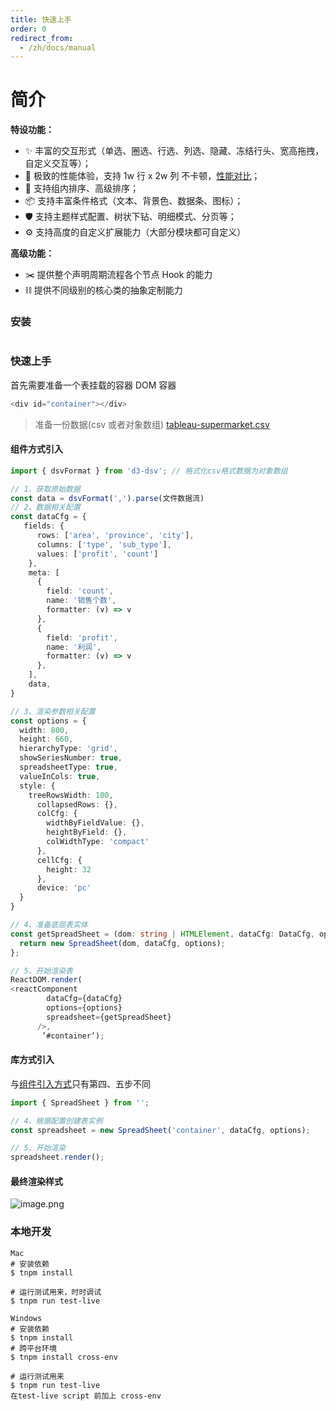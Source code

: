 ```yaml
---
title: 快速上手
order: 0
redirect_from:
  - /zh/docs/manual
---
```


# 简介

**特设功能：**

- ✨ 丰富的交互形式（单选、圈选、行选、列选、隐藏、冻结行头、宽高拖拽，自定义交互等）；
- 🌈 极致的性能体验，支持 1w 行 x 2w 列 不卡顿，[性能对比](https://yuque.antfin-inc.com/docs/share/f0f9379c-cb33-43a5-b25f-cb6badc5ed9c?#)；
- 🎨 支持组内排序、高级排序；
- 📦 支持丰富条件格式（文本、背景色、数据条、图标）；
- 🛡 支持主题样式配置、树状下钻、明细模式、分页等；
- ⚙️ 支持高度的自定义扩展能力（大部分模块都可自定义）

**高级功能：**

- ✂️ 提供整个声明周期流程各个节点 Hook 的能力
- ⛓ 提供不同级别的核心类的抽象定制能力

### 安装

```typescript

```

### 快速上手

首先需要准备一个表挂载的容器 DOM 容器

```typescript
<div id="container"></div>
```

> 准备一份数据(csv 或者对象数组) [tableau-supermarket.csv](https://yuque.antfin.com/attachments/lark/0/2020/csv/60482/1605680236717-717d8db6-6a0c-4cae-bcc7-461e747cfe74.csv?_lake_card=%7B%22uid%22%3A%221599480259267-0%22%2C%22src%22%3A%22https%3A%2F%2Fyuque.antfin.com%2Fattachments%2Flark%2F0%2F2020%2Fcsv%2F60482%2F1605680236717-717d8db6-6a0c-4cae-bcc7-461e747cfe74.csv%22%2C%22name%22%3A%22tableau-supermarket.csv%22%2C%22size%22%3A141746%2C%22type%22%3A%22text%2Fcsv%22%2C%22ext%22%3A%22csv%22%2C%22progress%22%3A%7B%22percent%22%3A99%7D%2C%22status%22%3A%22done%22%2C%22percent%22%3A0%2C%22id%22%3A%22Aj2sj%22%2C%22refSrc%22%3A%22https%3A%2F%2Fyuque.antfin.com%2Fattachments%2Flark%2F0%2F2020%2Fcsv%2F60482%2F1599480259521-6b702e95-b60a-4813-9719-8b8e19336d22.csv%22%2C%22card%22%3A%22file%22%7D)

#### 组件方式引入

```typescript
import { dsvFormat } from 'd3-dsv'; // 格式化csv格式数据为对象数组

// 1、获取原始数据
const data = dsvFormat(',').parse(文件数据流)
// 2、数据相关配置
const dataCfg = {
   fields: {
      rows: ['area', 'province', 'city'],
      columns: ['type', 'sub_type'],
      values: ['profit', 'count']
    },
    meta: [
      {
        field: 'count',
        name: '销售个数',
        formatter: (v) => v
      },
      {
        field: 'profit',
        name: '利润',
        formatter: (v) => v
      },
    ],
    data,
}

// 3、渲染参数相关配置
const options = {
  width: 800,
  height: 660,
  hierarchyType: 'grid',
  showSeriesNumber: true,
  spreadsheetType: true,
  valueInCols: true,
  style: {
    treeRowsWidth: 100,
      collapsedRows: {},
      colCfg: {
        widthByFieldValue: {},
        heightByField: {},
        colWidthType: 'compact'
      },
      cellCfg: {
        height: 32
      },
      device: 'pc'
  }
}

// 4、准备底层表实体
const getSpreadSheet = (dom: string | HTMLElement, dataCfg: DataCfg, options: SpreadsheetOptions) => {
  return new SpreadSheet(dom, dataCfg, options);
};

// 5、开始渲染表
ReactDOM.render(
<reactComponent
        dataCfg={dataCfg}
        options={options}
        spreadsheet={getSpreadSheet}
      />,
       ’#container‘);


```

#### 库方式引入

与[组件引入方式](#UWOYd)只有第四、五步不同

```typescript
import { SpreadSheet } from '';

// 4、根据配置创建表实例
const spreadsheet = new SpreadSheet('container', dataCfg, options);

// 5、开始渲染
spreadsheet.render();
```

#### 最终渲染样式

![image.png](https://intranetproxy.alipay.com/skylark/lark/0/2020/png/60482/1599481177077-35d79073-067f-480b-b7bb-205960225eae.png#align=left&display=inline&height=433&margin=%5Bobject%20Object%5D&name=image.png&originHeight=1082&originWidth=1748&size=188209&status=done&style=none&width=699)

### 本地开发

```shell
Mac
# 安装依赖
$ tnpm install

# 运行测试用来，时时调试
$ tnpm run test-live

Windows
# 安装依赖
$ tnpm install
# 跨平台环境
$ tnpm install cross-env

# 运行测试用来
$ tnpm run test-live
在test-live script 前加上 cross-env
```
